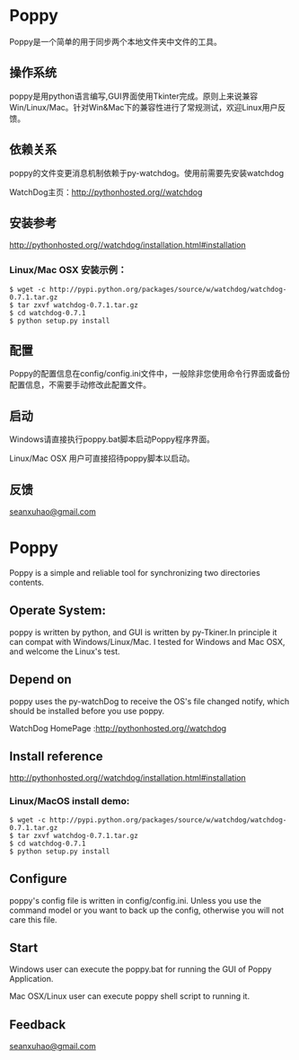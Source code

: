 Poppy
=====

Poppy是一个简单的用于同步两个本地文件夹中文件的工具。

## 操作系统
poppy是用python语言编写,GUI界面使用Tkinter完成。原则上来说兼容Win/Linux/Mac。针对Win&Mac下的兼容性进行了常规测试，欢迎Linux用户反馈。

## 依赖关系
poppy的文件变更消息机制依赖于py-watchdog。使用前需要先安装watchdog

WatchDog主页：http://pythonhosted.org//watchdog

## 安装参考
http://pythonhosted.org//watchdog/installation.html#installation

### Linux/Mac OSX 安装示例：
```
$ wget -c http://pypi.python.org/packages/source/w/watchdog/watchdog-0.7.1.tar.gz
$ tar zxvf watchdog-0.7.1.tar.gz
$ cd watchdog-0.7.1
$ python setup.py install
```

## 配置
Poppy的配置信息在config/config.ini文件中，一般除非您使用命令行界面或备份配置信息，不需要手动修改此配置文件。

## 启动
Windows请直接执行poppy.bat脚本启动Poppy程序界面。

Linux/Mac OSX 用户可直接招待poppy脚本以启动。


## 反馈
seanxuhao@gmail.com

Poppy
====================

Poppy is a simple and reliable tool for synchronizing two directories contents. 

## Operate System:
poppy is written by python, and GUI is written by py-Tkiner.In principle it can compat with Windows/Linux/Mac.
I tested for Windows and Mac OSX, and welcome the Linux's test.


## Depend on
poppy uses the py-watchDog to receive the OS's file changed notify, which should be installed before you use poppy.

WatchDog HomePage :http://pythonhosted.org//watchdog

## Install reference
http://pythonhosted.org//watchdog/installation.html#installation

### Linux/MacOS install demo:
```
$ wget -c http://pypi.python.org/packages/source/w/watchdog/watchdog-0.7.1.tar.gz
$ tar zxvf watchdog-0.7.1.tar.gz
$ cd watchdog-0.7.1
$ python setup.py install
```

## Configure

poppy's config file is written in config/config.ini. Unless you use the command model or you want to back up the config, otherwise you will not care this file.

## Start

Windows user can execute the poppy.bat for running the GUI of Poppy Application.

Mac OSX/Linux user can execute poppy shell script to running it.

## Feedback
[seanxuhao@gmail.com](seanxuhao@gmail.com)